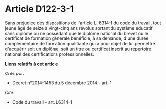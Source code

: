 # Article D122-3-1

Sans préjudice des dispositions de l'article L. 6314-1 du code du travail, tout jeune âgé de seize à vingt-cinq ans révolus
sortant du système éducatif sans diplôme ou ne possédant que le diplôme national du brevet ou le certificat de formation
générale bénéficie, à sa demande, d'une durée complémentaire de formation qualifiante qui a pour objet de lui permettre
d'acquérir soit un diplôme, soit un titre ou certificat inscrit au répertoire national des certifications professionnelles.

**Liens relatifs à cet article**

_Créé par_:

  - Décret n°2014-1453 du 5 décembre 2014 - art. 1

_Cite_:

  - Code du travail - art. L6314-1
